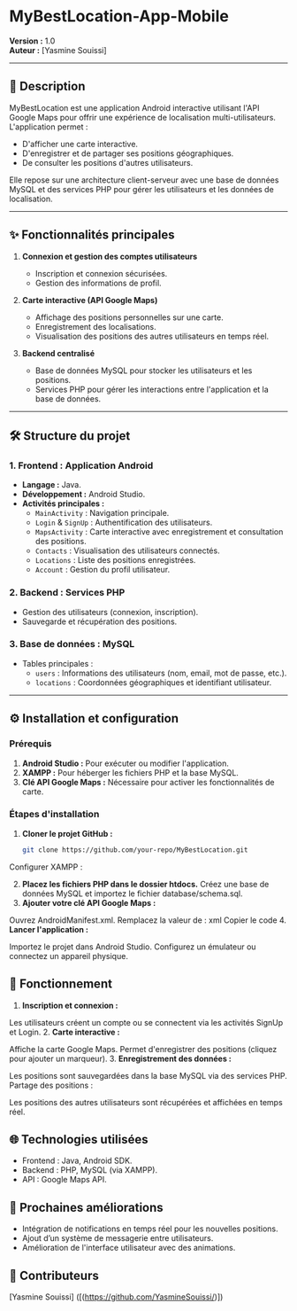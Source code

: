 ﻿# MyBestLocation-App-Mobile

**Version :** 1.0  
**Auteur :** [Yasmine Souissi]  

---

## 📌 Description  
MyBestLocation est une application Android interactive utilisant l'API Google Maps pour offrir une expérience de localisation multi-utilisateurs. L'application permet :  
- D'afficher une carte interactive.  
- D'enregistrer et de partager ses positions géographiques.  
- De consulter les positions d'autres utilisateurs.  

Elle repose sur une architecture client-serveur avec une base de données MySQL et des services PHP pour gérer les utilisateurs et les données de localisation.

---

## ✨ Fonctionnalités principales  
1. **Connexion et gestion des comptes utilisateurs**  
   - Inscription et connexion sécurisées.  
   - Gestion des informations de profil.  

2. **Carte interactive (API Google Maps)**  
   - Affichage des positions personnelles sur une carte.  
   - Enregistrement des localisations.  
   - Visualisation des positions des autres utilisateurs en temps réel.  

3. **Backend centralisé**  
   - Base de données MySQL pour stocker les utilisateurs et les positions.  
   - Services PHP pour gérer les interactions entre l'application et la base de données.

---

## 🛠️ Structure du projet  

### 1. **Frontend : Application Android**  
- **Langage :** Java.  
- **Développement :** Android Studio.  
- **Activités principales :**  
  - `MainActivity` : Navigation principale.  
  - `Login` & `SignUp` : Authentification des utilisateurs.  
  - `MapsActivity` : Carte interactive avec enregistrement et consultation des positions.  
  - `Contacts` : Visualisation des utilisateurs connectés.  
  - `Locations` : Liste des positions enregistrées.  
  - `Account` : Gestion du profil utilisateur.

### 2. **Backend : Services PHP**  
- Gestion des utilisateurs (connexion, inscription).  
- Sauvegarde et récupération des positions.  

### 3. **Base de données : MySQL**  
- Tables principales :  
  - `users` : Informations des utilisateurs (nom, email, mot de passe, etc.).  
  - `locations` : Coordonnées géographiques et identifiant utilisateur.

---

## ⚙️ Installation et configuration  

### Prérequis  
1. **Android Studio :** Pour exécuter ou modifier l'application.  
2. **XAMPP :** Pour héberger les fichiers PHP et la base MySQL.  
3. **Clé API Google Maps :** Nécessaire pour activer les fonctionnalités de carte.  

### Étapes d'installation  
1. **Cloner le projet GitHub :**  
   ```bash
   git clone https://github.com/your-repo/MyBestLocation.git
Configurer XAMPP :

2. **Placez les fichiers PHP dans le dossier htdocs.**
Créez une base de données MySQL et importez le fichier database/schema.sql.
3. **Ajouter votre clé API Google Maps :**

Ouvrez AndroidManifest.xml.
Remplacez la valeur de :
xml
Copier le code
<meta-data
    android:name="com.google.android.geo.API_KEY"
    android:value="VOTRE_CLE_API_ICI" />
4. **Lancer l'application :**

Importez le projet dans Android Studio.
Configurez un émulateur ou connectez un appareil physique.
## 🚀 Fonctionnement
1. **Inscription et connexion :**

Les utilisateurs créent un compte ou se connectent via les activités SignUp et Login.
2. **Carte interactive :**

Affiche la carte Google Maps.
Permet d'enregistrer des positions (cliquez pour ajouter un marqueur).
3. **Enregistrement des données :**

Les positions sont sauvegardées dans la base MySQL via des services PHP.
Partage des positions :

Les positions des autres utilisateurs sont récupérées et affichées en temps réel.
## 🌐 Technologies utilisées
- Frontend : Java, Android SDK.
- Backend : PHP, MySQL (via XAMPP).
- API : Google Maps API.
## 📅 Prochaines améliorations
- Intégration de notifications en temps réel pour les nouvelles positions.
- Ajout d’un système de messagerie entre utilisateurs.
- Amélioration de l'interface utilisateur avec des animations.
## 🤝 Contributeurs
[Yasmine Souissi] ([(https://github.com/YasmineSouissi/)])

